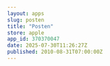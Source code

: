 ```yaml
---
layout: apps
slug: posten
title: "Posten"
store: apple
app_id: 370370047
date: 2025-07-30T11:26:27Z
published: 2010-08-31T07:00:00Z
---
```

